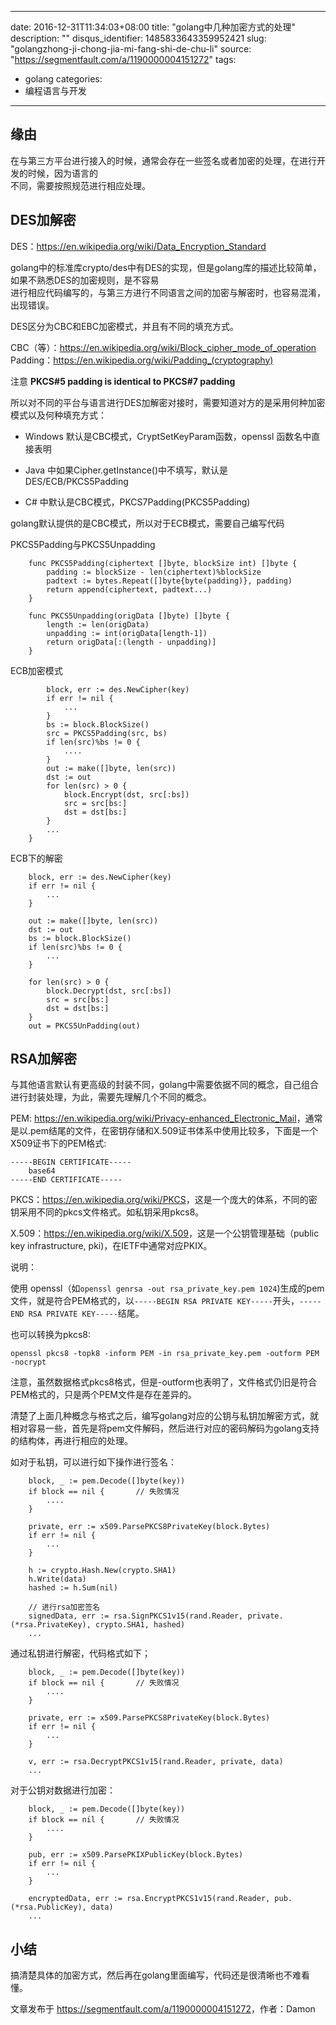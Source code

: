 
---
date: 2016-12-31T11:34:03+08:00
title: "golang中几种加密方式的处理"
description: ""
disqus_identifier: 1485833643359952421
slug: "golangzhong-ji-chong-jia-mi-fang-shi-de-chu-li"
source: "https://segmentfault.com/a/1190000004151272"
tags: 
- golang 
categories:
- 编程语言与开发
---

缘由
----

在与第三方平台进行接入的时候，通常会存在一些签名或者加密的处理，在进行开发的时候，因为语言的\
不同，需要按照规范进行相应处理。

DES加解密
---------

DES：<https://en.wikipedia.org/wiki/Data_Encryption_Standard>

golang中的标准库crypto/des中有DES的实现，但是golang库的描述比较简单，如果不熟悉DES的加密规则，是不容易\
进行相应代码编写的，与第三方进行不同语言之间的加密与解密时，也容易混淆，出现错误。

DES区分为CBC和EBC加密模式，并且有不同的填充方式。

CBC（等）：<https://en.wikipedia.org/wiki/Block_cipher_mode_of_operation>\
Padding：<https://en.wikipedia.org/wiki/Padding_(cryptography)>

注意 **PKCS\#5 padding is identical to PKCS\#7 padding**

所以对不同的平台与语言进行DES加解密对接时，需要知道对方的是采用何种加密模式以及何种填充方式：

-   Windows 默认是CBC模式，CryptSetKeyParam函数，openssl
    函数名中直接表明

-   Java 中如果Cipher.getInstance()中不填写，默认是DES/ECB/PKCS5Padding

-   C\# 中默认是CBC模式，PKCS7Padding(PKCS5Padding)

golang默认提供的是CBC模式，所以对于ECB模式，需要自己编写代码

PKCS5Padding与PKCS5Unpadding

        func PKCS5Padding(ciphertext []byte, blockSize int) []byte {
            padding := blockSize - len(ciphertext)%blockSize
            padtext := bytes.Repeat([]byte{byte(padding)}, padding)
            return append(ciphertext, padtext...)
        }

        func PKCS5Unpadding(origData []byte) []byte {
            length := len(origData)
            unpadding := int(origData[length-1])
            return origData[:(length - unpadding)]
        }

ECB加密模式

            block, err := des.NewCipher(key)
            if err != nil {
                ...
            }
            bs := block.BlockSize()
            src = PKCS5Padding(src, bs)
            if len(src)%bs != 0 {
                ....
            }
            out := make([]byte, len(src))
            dst := out
            for len(src) > 0 {
                block.Encrypt(dst, src[:bs])
                src = src[bs:]
                dst = dst[bs:]
            }
            ...
        }

ECB下的解密

        block, err := des.NewCipher(key)
        if err != nil {
            ...
        }

        out := make([]byte, len(src))
        dst := out
        bs := block.BlockSize()
        if len(src)%bs != 0 {
            ...
        }

        for len(src) > 0 {
            block.Decrypt(dst, src[:bs])
            src = src[bs:]
            dst = dst[bs:]
        }
        out = PKCS5UnPadding(out)

RSA加解密
---------

与其他语言默认有更高级的封装不同，golang中需要依据不同的概念，自己组合进行封装处理，为此，需要先理解几个不同的概念。

PEM:
<https://en.wikipedia.org/wiki/Privacy-enhanced_Electronic_Mail>，通常是以.pem结尾的文件，在密钥存储和X.509证书体系中使用比较多，下面是一个X509证书下的PEM格式:

    -----BEGIN CERTIFICATE-----
        base64
    -----END CERTIFICATE-----

PKCS：<https://en.wikipedia.org/wiki/PKCS>，这是一个庞大的体系，不同的密钥采用不同的pkcs文件格式。如私钥采用pkcs8。

X.509：<https://en.wikipedia.org/wiki/X.509>，这是一个公钥管理基础（public
key infrastructure, pki)，在IETF中通常对应PKIX。

说明：

使用
openssl（如`openssl genrsa -out rsa_private_key.pem 1024`)生成的pem文件，就是符合PEM格式的，以`-----BEGIN RSA PRIVATE KEY-----`开头，`-----END RSA PRIVATE KEY-----`结尾。

也可以转换为pkcs8:

    openssl pkcs8 -topk8 -inform PEM -in rsa_private_key.pem -outform PEM -nocrypt

注意，虽然数据格式pkcs8格式，但是-outform也表明了，文件格式仍旧是符合PEM格式的，只是两个PEM文件是存在差异的。

清楚了上面几种概念与格式之后，编写golang对应的公钥与私钥加解密方式，就相对容易一些，首先是将pem文件解码，然后进行对应的密码解码为golang支持的结构体，再进行相应的处理。

如对于私钥，可以进行如下操作进行签名：

        block, _ := pem.Decode([]byte(key))
        if block == nil {       // 失败情况
            ....
        }

        private, err := x509.ParsePKCS8PrivateKey(block.Bytes)
        if err != nil {
            ...
        }

        h := crypto.Hash.New(crypto.SHA1)
        h.Write(data)
        hashed := h.Sum(nil)

        // 进行rsa加密签名
        signedData, err := rsa.SignPKCS1v15(rand.Reader, private.(*rsa.PrivateKey), crypto.SHA1, hashed)
        ...

通过私钥进行解密，代码格式如下；

        block, _ := pem.Decode([]byte(key))
        if block == nil {       // 失败情况
            ....
        }

        private, err := x509.ParsePKCS8PrivateKey(block.Bytes)
        if err != nil {
            ...
        }

        v, err := rsa.DecryptPKCS1v15(rand.Reader, private, data)
        ...

对于公钥对数据进行加密：

        block, _ := pem.Decode([]byte(key))
        if block == nil {       // 失败情况
            ....
        }

        pub, err := x509.ParsePKIXPublicKey(block.Bytes)
        if err != nil {
            ...
        }

        encryptedData, err := rsa.EncryptPKCS1v15(rand.Reader, pub.(*rsa.PublicKey), data)
        ...

小结
----

搞清楚具体的加密方式，然后再在golang里面编写，代码还是很清晰也不难看懂。

文章发布于 <https://segmentfault.com/a/1190000004151272>，作者：Damon

